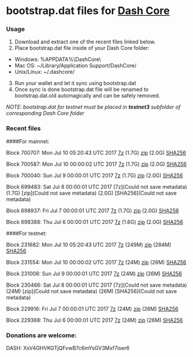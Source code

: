 # bootstrap.dat files for [Dash Core](https://www.dash.org)

### Usage

1. Download and extract one of the recent files linked below.
2. Place bootstrap.dat file inside of your Dash Core folder:
 - Windows: %APPDATA%\DashCore\
 - Mac OS: ~/Library/Application Support/DashCore/
 - Unix/Linux: ~/.dashcore/
3. Run your wallet and let it sync using bootstrap.dat
4. Once sync is done bootstrap.dat file will be renamed to bootstrap.dat.old automagically and can be safely removed.

_NOTE: bootstrap.dat for testnet must be placed in **testnet3** subfolder of corresponding Dash Core folder_

### Recent files

####For mainnet:

Block 700707: Mon Jul 10 05:20:43 UTC 2017 [7z](https://transfer.sh/sF1Uk/bootstrap.dat.20170710.7z) (1.7G) [zip](https://transfer.sh/CejTk/bootstrap.dat.20170710.zip) (2.0G) [SHA256](https://transfer.sh/Ub7JO/sha256.txt)

Block 700587: Mon Jul 10 00:00:02 UTC 2017 [7z](https://transfer.sh/iHbUp/bootstrap.dat.20170710.7z) (1.7G) [zip](https://transfer.sh/12UdoG/bootstrap.dat.20170710.zip) (2.0G) [SHA256](https://transfer.sh/TG6Nd/sha256.txt)

Block 700040: Sun Jul  9 00:00:01 UTC 2017 [7z](https://transfer.sh/M1vLk/bootstrap.dat.20170709.7z) (1.7G) [zip](https://transfer.sh/DAsPx/bootstrap.dat.20170709.zip) (2.0G) [SHA256](https://transfer.sh/KecLM/sha256.txt)

Block 699483: Sat Jul  8 00:00:01 UTC 2017 [7z](Could not save metadata) (1.7G) [zip](Could not save metadata) (2.0G) [SHA256](Could not save metadata)

Block 698937: Fri Jul  7 00:00:01 UTC 2017 [7z](https://transfer.sh/ie7OV/bootstrap.dat.20170707.7z) (1.7G) [zip](https://transfer.sh/hT884/bootstrap.dat.20170707.zip) (2.0G) [SHA256](https://transfer.sh/o3YY7/sha256.txt)

Block 698388: Thu Jul  6 00:00:01 UTC 2017 [7z](https://transfer.sh/VdG08/bootstrap.dat.20170706.7z) (1.6G) [zip](https://transfer.sh/EGfb7/bootstrap.dat.20170706.zip) (2.0G) [SHA256](https://transfer.sh/B0IMw/sha256.txt)

####For testnet:

Block 231682: Mon Jul 10 05:20:43 UTC 2017 [7z](https://transfer.sh/DaUHJ/bootstrap.dat.20170710.7z) (249M) [zip](https://transfer.sh/qMGHU/bootstrap.dat.20170710.zip) (284M) [SHA256](https://transfer.sh/3fNUx/sha256.txt)

Block 231554: Mon Jul 10 00:00:02 UTC 2017 [7z](https://transfer.sh/x4u3l/bootstrap.dat.20170710.7z) (24M) [zip](https://transfer.sh/hrJ86/bootstrap.dat.20170710.zip) (26M) [SHA256](https://transfer.sh/XrgZz/sha256.txt)

Block 231008: Sun Jul  9 00:00:01 UTC 2017 [7z](https://transfer.sh/RQDBf/bootstrap.dat.20170709.7z) (24M) [zip](https://transfer.sh/kkQKa/bootstrap.dat.20170709.zip) (26M) [SHA256](https://transfer.sh/rYmHc/sha256.txt)

Block 230466: Sat Jul  8 00:00:01 UTC 2017 [7z](Could not save metadata) (24M) [zip](Could not save metadata) (26M) [SHA256](Could not save metadata)

Block 229916: Fri Jul  7 00:00:01 UTC 2017 [7z](https://transfer.sh/wbYFo/bootstrap.dat.20170707.7z) (24M) [zip](https://transfer.sh/d4kIM/bootstrap.dat.20170707.zip) (26M) [SHA256](https://transfer.sh/4APpN/sha256.txt)

Block 229368: Thu Jul  6 00:00:01 UTC 2017 [7z](https://transfer.sh/IdZvB/bootstrap.dat.20170706.7z) (24M) [zip](https://transfer.sh/XRrnx/bootstrap.dat.20170706.zip) (26M) [SHA256](https://transfer.sh/CGSDu/sha256.txt)

### Donations are welcome:

DASH: XsV4GHVKGTjQFvwB7c6mYsGV3Mxf7iser6
